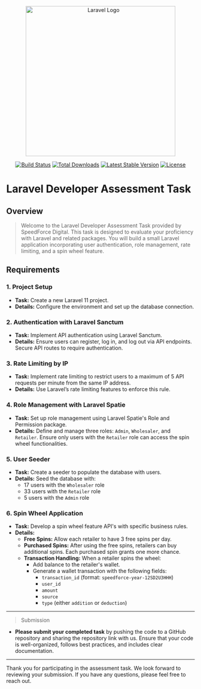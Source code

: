 <p align="center">
    <a href="https://laravel.com" target="_blank">
        <img src="https://speedforce.agency/wp-content/themes/wordpress_dev/build/images/logo.png" width="400" alt="Laravel Logo">
    </a>
</p>

<p align="center">
    <a href="https://travis-ci.org/laravel/framework"><img src="https://travis-ci.org/laravel/framework.svg" alt="Build Status"></a>
    <a href="https://packagist.org/packages/laravel/framework"><img src="https://img.shields.io/packagist/dt/laravel/framework" alt="Total Downloads"></a>
    <a href="https://packagist.org/packages/laravel/framework"><img src="https://img.shields.io/packagist/v/laravel/framework" alt="Latest Stable Version"></a>
    <a href="https://packagist.org/packages/laravel/framework"><img src="https://img.shields.io/packagist/l/laravel/framework" alt="License"></a>
</p>

# Laravel Developer Assessment Task

## Overview

> Welcome to the Laravel Developer Assessment Task provided by SpeedForce Digital. This task is designed to evaluate your proficiency with Laravel and related packages. You will build a small Laravel application incorporating user authentication, role management, rate limiting, and a spin wheel feature.

## Requirements

### 1. Project Setup

- **Task:** Create a new Laravel 11 project.
- **Details:** Configure the environment and set up the database connection.

### 2. Authentication with Laravel Sanctum

- **Task:** Implement API authentication using Laravel Sanctum.
- **Details:** Ensure users can register, log in, and log out via API endpoints. Secure API routes to require authentication.

### 3. Rate Limiting by IP

- **Task:** Implement rate limiting to restrict users to a maximum of 5 API requests per minute from the same IP address.
- **Details:** Use Laravel’s rate limiting features to enforce this rule.

### 4. Role Management with Laravel Spatie

- **Task:** Set up role management using Laravel Spatie's Role and Permission package.
- **Details:** Define and manage three roles: `Admin`, `Wholesaler`, and `Retailer`. Ensure only users with the `Retailer` role can access the spin wheel functionalities.

### 5. User Seeder

- **Task:** Create a seeder to populate the database with users.
- **Details:** Seed the database with:
    - 17 users with the `Wholesaler` role
    - 33 users with the `Retailer` role
    - 5 users with the `Admin` role

### 6. Spin Wheel Application

- **Task:** Develop a spin wheel feature API's with specific business rules.
- **Details:**
    - **Free Spins:** Allow each retailer to have 3 free spins per day.
    - **Purchased Spins:** After using the free spins, retailers can buy additional spins. Each purchased spin grants one more chance.
    - **Transaction Handling:** When a retailer spins the wheel:
        - Add balance to the retailer's wallet.
        - Generate a wallet transaction with the following fields:
            - `transaction_id` (format: `speedforce-year-12SD2U3HHH`)
            - `user_id`
            - `amount`
            - `source`
            - `type` (either `addition` or `deduction`)

---
> Submission
- **Please submit your completed task**  by pushing the code to a GitHub repository and sharing the repository link with us. Ensure that your code is well-organized, follows best practices, and includes clear documentation.
---

Thank you for participating in the assessment task. We look forward to reviewing your submission. If you have any questions, please feel free to reach out.


